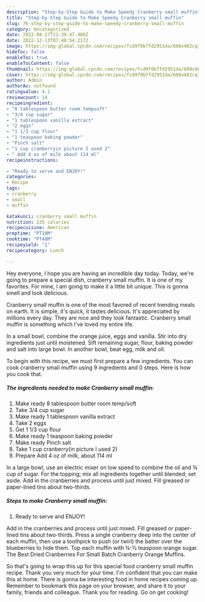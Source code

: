 ```yaml
---
description: "Step-by-Step Guide to Make Speedy Cranberry small muffin"
title: "Step-by-Step Guide to Make Speedy Cranberry small muffin"
slug: 76-step-by-step-guide-to-make-speedy-cranberry-small-muffin
category: Uncategorized
date: 2022-08-27T21:39:47.488Z
date: 2022-12-13T07:48:54.217Z
image: https://img-global.cpcdn.com/recipes/fcd9f0b7fd2951da/680x482cq70/cranberry-small-muffin-recipe-main-photo.jpg
hideToc: false
enableToc: true
enableTocContent: false
thumbnail: https://img-global.cpcdn.com/recipes/fcd9f0b7fd2951da/680x482cq70/cranberry-small-muffin-recipe-main-photo.jpg
cover: https://img-global.cpcdn.com/recipes/fcd9f0b7fd2951da/680x482cq70/cranberry-small-muffin-recipe-main-photo.jpg
author: Admin
authorAv: notfound
ratingvalue: 4.1
reviewcount: 14
recipeingredient:
- "8 tablespoon butter room tempsoft"
- "3/4 cup sugar"
- "1 tablespoon vanilla extract"
- "2 eggs"
- "1 1/3 cup flour"
- "1 teaspoon baking powder"
- "Pinch salt"
- "1 cup cranberryin picture I used 2"
- " Add 4 oz of milk about 114 ml"
recipeinstructions:

- "Ready to serve and ENJOY!"
categories:
- Recipe
tags:
- cranberry
- small
- muffin

katakunci: cranberry small muffin 
nutrition: 135 calories
recipecuisine: American
preptime: "PT10M"
cooktime: "PT48M"
recipeyield: "1"
recipecategory: Lunch

---
```



Hey everyone, I hope you are having an incredible day today. Today, we're going to prepare a special dish, cranberry small muffin. It is one of my favorites. For mine, I am going to make it a little bit unique. This is gonna smell and look delicious.

Cranberry small muffin is one of the most favored of recent trending meals on earth. It is simple, it's quick, it tastes delicious. It's appreciated by millions every day. They are nice and they look fantastic. Cranberry small muffin is something which I've loved my entire life.

In a small bowl, combine the orange juice, eggs and vanilla. Stir into dry ingredients just until moistened. Sift remaining sugar, flour, baking powder and salt into large bowl. In another bowl, beat egg, milk and oil.


To begin with this recipe, we must first prepare a few ingredients. You can cook cranberry small muffin using 9 ingredients and 0 steps. Here is how you cook that.

<!--inarticleads1-->

##### The ingredients needed to make Cranberry small muffin:

1. Make ready 8 tablespoon butter room temp/soft
1. Take 3/4 cup sugar
1. Make ready 1 tablespoon vanilla extract
1. Take 2 eggs
1. Get 1 1/3 cup flour
1. Make ready 1 teaspoon baking powder
1. Make ready Pinch salt
1. Take 1 cup cranberry(in picture I used 2)
1. Prepare  Add 4 oz of milk, about 114 ml


In a large bowl, use an electric mixer on low speed to combine the oil and ¾ cup of sugar. For the topping; mix all ingredients together until blended; set aside. Add in the cranberries and process until just mixed. Fill greased or paper-lined tins about two-thirds. 

<!--inarticleads2-->

##### Steps to make Cranberry small muffin:


1. Ready to serve and ENJOY!

Add in the cranberries and process until just mixed. Fill greased or paper-lined tins about two-thirds. Press a single cranberry deep into the center of each muffin, then use a toothpick to push (or twirl) the batter over the blueberries to hide them. Top each muffin with ¼-½ teaspoon orange sugar. The Best Dried Cranberries For Small Batch Cranberry Orange Muffins. 

So that's going to wrap this up for this special food cranberry small muffin recipe. Thank you very much for your time. I'm confident that you can make this at home. There is gonna be interesting food in home recipes coming up. Remember to bookmark this page on your browser, and share it to your family, friends and colleague. Thank you for reading. Go on get cooking!
